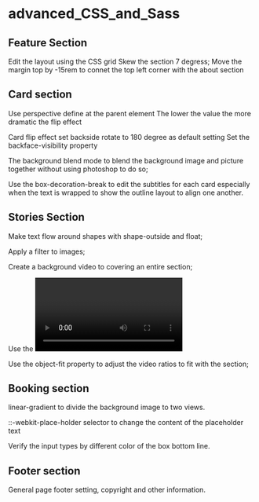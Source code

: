 # advanced_CSS_and_Sass


Feature Section 
-----------------------------------
Edit the layout using the CSS grid 
Skew the section 7 degress;
Move the margin top by -15rem to connet the top left corner with the about section


Card section 
----------------------------------
Use perspective define at the parent element
    The lower the value the more dramatic the flip effect 

Card flip effect
    set backside rotate to 180 degree as default setting 
    Set the backface-visibility property 

The background blend mode to blend the background image and picture together without using photoshop to do so;


Use the box-decoration-break to edit the subtitles for each card especially when the text is wrapped to show the outline layout to align one another.

Stories Section
-----------------------------------
Make text flow around shapes with shape-outside and float;

Apply a filter to images;

Create a background video to covering an entire section; 

Use the <video>HTML element;

Use the object-fit property to adjust the video ratios to fit with the section;


Booking section 
--------------------------------------
linear-gradient to divide the background image to two views.

::-webkit-place-holder selector to change the content of the placeholder text

Verify the input types by different color of the box bottom line.

Footer section
--------------------------------------
General page footer setting, copyright and other information.